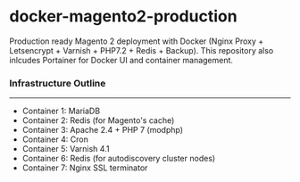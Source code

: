 # docker-magento2-production
Production ready Magento 2 deployment with Docker (Nginx Proxy + Letsencrypt + Varnish + PHP7.2 + Redis + Backup).
This repository also inlcudes Portainer for Docker UI and container management.

<h3>Infrastructure Outline</h3>
<hr>
<ul>
 <li>Container 1: MariaDB</li>
<li>Container 2: Redis (for Magento's cache)</li>
<li>Container 3: Apache 2.4 + PHP 7 (modphp)</li>
<li>Container 4: Cron</li>
<li>Container 5: Varnish 4.1</li>
<li>Container 6: Redis (for autodiscovery cluster nodes)</li>
<li>Container 7: Nginx SSL terminator</li>
</ul>
